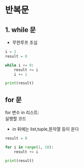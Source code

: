# 반복문  
## 1. while 문  
- 무한루프 조심  
```python
i = 1
result = 0

while i <= 9:
    result += i
    i += 1

print(result)
```

## for 문  
for 변수 in 리스트:  
  실행할 코드
- in 뒤에는 list,tuple,문자열 등이 온다  
```python
result = 0

for i in range(1, 10):
    result += i

print(result)
```  

